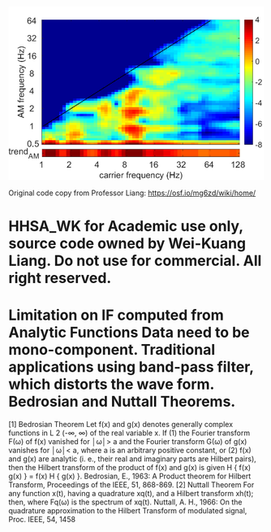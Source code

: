 ![alt text](https://github.com/ars599/HHSA_WK/blob/main/HHS_ex1.png?raw=true)

Original code copy from Professor Liang:
https://osf.io/mg6zd/wiki/home/
# HHSA_WK for Academic use only, source code owned by Wei-Kuang Liang. Do not use for commercial. All right reserved.

# Limitation on IF computed from Analytic Functions Data need to be mono-component. Traditional applications using band-pass filter, which distorts the wave form. Bedrosian and Nuttall Theorems.
[1]  Bedrosian Theorem Let f(x) and g(x) denotes generally complex functions in L 2 (-∞, ∞) of the real variable x. If (1) the Fourier transform F(ω) of f(x) vanished for │ω│> a and the Fourier transform G(ω) of g(x) vanishes for │ω│< a, where a is an arbitrary positive constant, or (2) f(x) and g(x) are analytic (i. e., their real and imaginary parts are Hilbert pairs), then the Hilbert transform of the product of f(x) and g(x) is given H { f(x) g(x) } = f(x) H { g(x) }. Bedrosian, E., 1963: A Product theorem for Hilbert Transform, Proceedings of the IEEE, 51, 868-869.
[2] Nuttall Theorem For any function x(t), having a quadrature xq(t), and a Hilbert transform xh(t); then, where Fq(ω) is the spectrum of xq(t). Nuttall, A. H., 1966: On the quadrature approximation to the Hilbert Transform of modulated signal, Proc. IEEE, 54, 1458
